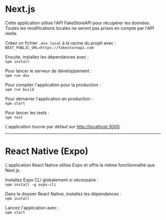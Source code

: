 # Next.js

Cette application utilise l'API FakeStoreAPI pour récupérer les données.  
Toutes les modifications locales ne seront pas prises en compte par l'API réelle.

Créez un fichier `.env.local` à la racine du projet avec :  
`NEXT_PUBLIC_URL=https://fakestoreapi.com`

Ensuite, installez les dépendances avec :  
`npm install`

Pour lancer le serveur de développement :  
`npm run dev`

Pour compiler l'application pour la production :  
`npm run build`

Pour démarrer l'application en production :  
`npm start`

Pour lancer les tests :  
`npm test`

L'application tourne par défaut sur [http://localhost:3000](http://localhost:3000).

---

# React Native (Expo)

L'application React Native utilise Expo et offre la même fonctionnalité que Next.js.

Installez Expo CLI globalement si nécessaire :  
`npm install -g expo-cli`

Dans le dossier React Native, installez les dépendances :  
`npm install`


Lancez l'application avec :  
`npm start`
 
